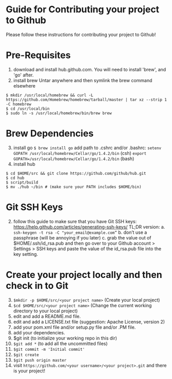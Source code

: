 Guide for Contributing your project to Github
=============================================
Please follow these instructions for contributing your project
to Github!

Pre-Requisites
==============
1. download and install hub.github.com. You will need to install 'brew', and 'go' after.
2. install brew 
  Untar anywhere and then symlink the brew command elsewhere 
```
$ mkdir /usr/local/homebrew && curl -L https://github.com/Homebrew/homebrew/tarball/master | tar xz --strip 1 -C homebrew 
$ cd /usr/local/bin 
$ sudo ln -s /usr/local/homebrew/bin/brew brew 
```

Brew Dependencies
=================
3. install go 
  ```$ brew install go``` 
  add path to .cshrc and/or .bashrc: 
  ```setenv GOPATH /usr/local/homebrew/Cellar/go/1.4.2/bin``` (csh)
  ```export GOPATH=/usr/local/homebrew/Cellar/go/1.4.2/bin``` (bash)
4. install hub
```
$ cd $HOME/src && git clone https://github.com/github/hub.git
$ cd hub
$ script/build
$ mv ./hub ~/bin # (make sure your PATH includes $HOME/bin)
```

Git SSH Keys
============
2. follow this guide to make sure that you have Git SSH keys:
https://help.github.com/articles/generating-ssh-keys/
    TL;DR version:
     a. ```ssh-keygen -t rsa -C "your_email@example.com”```
     b. don’t use a passphrase (will be annoying if you later)
     c. grab the value out of $HOME/.ssh/id_rsa.pub and then 
  go over to your Github account > Settings > SSH keys and paste
  the value of the id_rsa.pub file into the key setting.

Create your project locally and then check in to Git
====================================================
3. ```$mkdir -p $HOME/src/<your project name>```
   (Create your local project)
4. ```$cd $HOME/src/<your project name>```
   (Change the current working directory to your local project)
5. edit and add a README.md file.
6. edit and add a LICENSE.txt file (suggestion: Apache License, version 2)
7. add your pom.xml file and/or setup.py file and/or .PM file.
8. add your dependencies.
9. $git init 
   (to initialize your working repo in this dir)
10. ```$git add *``` 
   (to add all the uncommitted files)
11. ```$git commit -m 'Initial commit'```
12. ```$git create``` 
13. ```$git push origin master```
14. visit ```https://github.com/<your username>/<your project>.git``` and there is your project!
